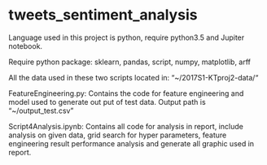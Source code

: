 # tweets_sentiment_analysis
Language used in this project is python, require python3.5 and Jupiter notebook.

Require python package: sklearn, pandas, script, numpy, matplotlib, arff

All the data used in these two scripts located in:
“~/2017S1-KTproj2-data/“

FeatureEngineering.py: Contains the code for feature engineering and model used to 
generate out put of test data. Output path is “~/output_test.csv”

Script4Analysis.ipynb: Contains all code for analysis in report, include analysis 
on given data, grid search for hyper parameters, feature engineering result 
performance analysis and generate all graphic used in report.

